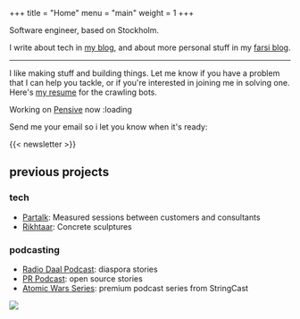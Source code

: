 +++
title = "Home"
menu = "main"
weight = 1
+++

Software engineer, based on Stockholm.

I write about tech in [my blog](/blog), and about more personal stuff in my [farsi blog](https://fa.arashtaher.com/).

---

I like making stuff and building things. Let me know if you have a problem that I can help you tackle, or if you're interested in joining me in solving one. Here's [my resume](/resume/arashtaher.html) for the crawling bots.

Working on [Pensive](https://getpensive.com) now :loading

Send me your email so i let you know when it's ready:

{{< newsletter >}}

## previous projects

### tech
- [Partalk](https://github.com/arashThr/partalk/): Measured sessions between customers and consultants
- [Rikhtaar](http://rikhtaar.ir/): Concrete sculptures

### podcasting
- [Radio Daal Podcast](https://radiodaal.ir/): diaspora stories
- [PR Podcast](https://arashthr.github.io/prpodcast-website/): open source stories
- [Atomic Wars Series](https://soundcloud.com/atomicwarseries): premium podcast series from StringCast

![](/images/daal.jpg)
